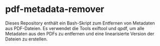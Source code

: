 # pdf-metadata-remover

Dieses Repository enthält ein Bash-Skript zum Entfernen von Metadaten aus PDF-Dateien. Es verwendet die Tools exiftool und qpdf, um alle Metadaten aus den PDFs zu entfernen und eine linearisierte Version der Dateien zu erstellen.



